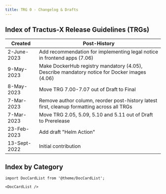 ```yaml
---
title: TRG 0 - Changelog & Drafts
---
```


## Index of Tractus-X Release Guidelines (TRGs)

| Created      | Post-History                                                                                 |
|--------------|----------------------------------------------------------------------------------------------|
| 2-June-2023  | Add recommendation for implementing legal notice in frontend apps (7.06)                     |
| 9-May-2023   | Make DockerHub registry mandatory (4.05), Describe mandatory notice for Docker images (4.06) |
| 8-May-2023   | Move TRG 7.00-7.07 out of Draft to Final                                                     |
| 7-Mar-2023   | Remove author column, reorder post-history latest first, cleanup formatting across all TRGs  |
| 7-Mar-2023   | Move TRG 2.05, 5.09, 5.10 and 5.11 out of Draft to Prerelease                                |
| 23-Feb-2023  | Add draft "Helm Action"                                                                      |
| 13-Sept-2022 | Initial contribution                                                                         |

## Index by Category

```mdx-code-block
import DocCardList from '@theme/DocCardList';

<DocCardList />
```
